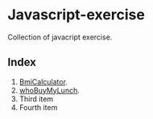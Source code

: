 # Javascript-exercise
Collection of javacript exercise.   
## Index  
1. [BmiCalculator](https://github.com/ElleCh9/Javascript-exercise/tree/main/bmiCalculator).
2. [whoBuyMyLunch](https://github.com/ElleCh9/Javascript-exercise/tree/main/Who's%20Buying%20Lunch%20Code%20Challenge).
3. Third item
4. Fourth item 
